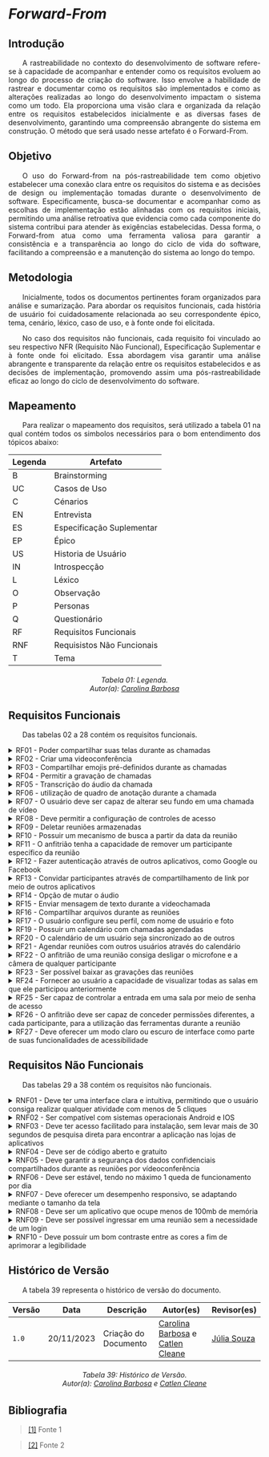 # ***Forward-From***

## **Introdução**
<p align="justify">
&emsp;&emsp;A rastreabilidade no contexto do desenvolvimento de software refere-se à capacidade de acompanhar e entender como os requisitos evoluem ao longo do processo de criação do software. Isso envolve a habilidade de rastrear e documentar como os requisitos são implementados e como as alterações realizadas ao longo do desenvolvimento impactam o sistema como um todo. Ela proporciona uma visão clara e organizada da relação entre os requisitos estabelecidos inicialmente e as diversas fases de desenvolvimento, garantindo uma compreensão abrangente do sistema em construção. O método que será usado nesse artefato é o Forward-From.
</p>

## **Objetivo**
<p align="justify">
&emsp;&emsp;O uso do Forward-from na pós-rastreabilidade tem como objetivo estabelecer uma conexão clara entre os requisitos do sistema e as decisões de design ou implementação tomadas durante o desenvolvimento de software. Especificamente, busca-se documentar e acompanhar como as escolhas de implementação estão alinhadas com os requisitos iniciais, permitindo uma análise retroativa que evidencia como cada componente do sistema contribui para atender às exigências estabelecidas. Dessa forma, o Forward-from atua como uma ferramenta valiosa para garantir a consistência e a transparência ao longo do ciclo de vida do software, facilitando a compreensão e a manutenção do sistema ao longo do tempo.
</p>

## **Metodologia**
<p align="justify">
&emsp;&emsp;Inicialmente, todos os documentos pertinentes foram organizados para análise e sumarização. Para abordar os requisitos funcionais, cada história de usuário foi cuidadosamente relacionada ao seu correspondente épico, tema, cenário, léxico, caso de uso, e à fonte onde foi elicitada. 
</p>

<p align="justify">
&emsp;&emsp;No caso dos requisitos não funcionais, cada requisito foi vinculado ao seu respectivo NFR (Requisito Não Funcional), Especificação Suplementar e à fonte onde foi elicitado. Essa abordagem visa garantir uma análise abrangente e transparente da relação entre os requisitos estabelecidos e as decisões de implementação, promovendo assim uma pós-rastreabilidade eficaz ao longo do ciclo de desenvolvimento do software.
</p>

## **Mapeamento**
<p align="justify">
&emsp;&emsp;Para realizar o mapeamento dos requisitos, será utilizado a tabela 01 na qual contém todos os simbolos necessários para o bom entendimento dos tópicos abaixo:
</p>

<center>

| Legenda | Artefato                   |
|---------|----------------------------|
| B       | Brainstorming              |
| UC      | Casos de Uso               |
| C       | Cénarios                   |
| EN      | Entrevista                 |
| ES      | Especificação Suplementar  |
| EP      | Épico                      |
| US      | Historia de Usuário        |
| IN       | Introspecção               |
| L       | Léxico                     |
| O       | Observação                 |
| P       | Personas                   |
| Q       | Questionário               |
| RF      | Requisitos Funcionais      |
| RNF     | Requisistos Não Funcionais |
| T       | Tema                       |

</center>

<p align="justify">
<h6 align = "center"> Tabela 01: Legenda.
<br> Autor(a): <a href="https://github.com/CarolinaBarb">Carolina Barbosa</a></h6>
</p>

## **Requisitos Funcionais**
<p align="justify">
&emsp;&emsp;Das tabelas 02 a 28 contém os requisitos funcionais.
</p>


<details>
   <summary>RF01 - Poder compartilhar suas telas durante as chamadas</summary>
<table>
    <thead>
      <tr>
        <th>Tópico</th>
        <th>Referência</th>
      </tr>
    </thead>
    <tbody>
      <tr>
        <td>Épico</td>
        <td><a href="https://requisitos-de-software.github.io/2023.2-Jitsi/Modelagem/Agil/backlog/">E02</a></td>
      </tr>
      <tr>
        <td>História de usuário</td>
        <td><a href="https://requisitos-de-software.github.io/2023.2-Jitsi/Modelagem/Agil/historias/">US02</a>
        </td>
      </tr>
      <tr>
        <td>Tema</td>
        <td>Funcionalidades de Comunicação e Colaboração</td>
      </tr>
      <tr>
        <td>Elicitação</td>
        <td><a
            href="https://requisitos-de-software.github.io/2023.2-Jitsi/Elicitacao/tecnicas/introspec%C3%A7%C3%A3o/#requisitos-elicitados/">IN02</a>/<a
            href="https://requisitos-de-software.github.io/2023.2-Jitsi/Elicitacao/tecnicas/brainstorming/">B02</a>/<a
            href="https://requisitos-de-software.github.io/2023.2-Jitsi/Elicitacao/tecnicas/entrevista/">EN01</a>/<a
            href="https://requisitos-de-software.github.io/2023.2-Jitsi/Elicitacao/tecnicas/observacao/">OB07</a></td>
      </tr>
      <tr>
        <td>Léxico</td>
        <td><a href="https://requisitos-de-software.github.io/2023.2-Jitsi/Modelagem/lexico/">L05</a></td>
      </tr>
      <tr>
        <td>Caso de Uso</td>
        <td><a href="https://requisitos-de-software.github.io/2023.2-Jitsi/Modelagem/casosDeUso/">UC01</a></td>
      </tr>
      <tr>
        <td>Cenário</td>
        <td><a href="https://requisitos-de-software.github.io/2023.2-Jitsi/Modelagem/cenarios/">C02</a></td>
      </tr>
    </tbody>
  </table>
  <p>Tabela 02: RF01, Autor(a): <a href="https://github.com/CarolinaBarb">Carolina Barbosa</a> e <a href="https://github.com/catlenc">Catlen Cleane</a></h6>
</center>
</p>

</details>

<details>
   <summary>RF02 - Criar uma videoconferência</summary>
<table>
    <thead>
      <tr>
        <th>Tópico</th>
        <th>Referência</th>
      </tr>
    </thead>
    <tbody>
      <tr>
        <td>Épico</td>
        <td><a href="https://requisitos-de-software.github.io/2023.2-Jitsi/Modelagem/Agil/backlog/">E1</a></td>
      </tr>
      <tr>
        <td>História de usuário</td>
        <td><a href="https://requisitos-de-software.github.io/2023.2-Jitsi/Modelagem/Agil/historias/">US08</a>
        </td>
      </tr>
      <tr>
        <td>Tema</td>
        <td>Funcionalidades de Comunicação e Colaboração</td>
      </tr>
      <tr>
        <td>Elicitação</td>
        <td><a
            href="https://requisitos-de-software.github.io/2023.2-Jitsi/Elicitacao/tecnicas/entrevista/">EN02</a></td>
      </tr>
      <tr>
        <td>Léxico</td>
        <td><a href="https://requisitos-de-software.github.io/2023.2-Jitsi/Modelagem/lexico/">L02</a></td>
      </tr>
      <tr>
        <td>Caso de Uso</td>
        <td><a href="https://requisitos-de-software.github.io/2023.2-Jitsi/Modelagem/casosDeUso/">UC01</a></td>
      </tr>
      <tr>
        <td>Cenário</td>
        <td><a href="https://requisitos-de-software.github.io/2023.2-Jitsi/Modelagem/cenarios/">C08</a></td>
      </tr>
    </tbody>
  </table>
<p>Tabela 03: RF02, Autor(a): <a href="https://github.com/CarolinaBarb">Carolina Barbosa</a> e <a href="https://github.com/catlenc">Catlen Cleane</a></h6>
</center>
</p>

</details>

<details>
   <summary>RF03 - Compartilhar emojis pré-definidos durante as chamadas</summary>
<table>
    <thead>
      <tr>
        <th>Tópico</th>
        <th>Referência</th>
      </tr>
    </thead>
    <tbody>
      <tr>
        <td>Épico</td>
        <td><a href="https://requisitos-de-software.github.io/2023.2-Jitsi/Modelagem/Agil/backlog/">E2</a></td>
      </tr>
      <tr>
        <td>História de usuário</td>
        <td><a href="https://requisitos-de-software.github.io/2023.2-Jitsi/Modelagem/Agil/historias/">US11</a>
        </td>
      </tr>
      <tr>
        <td>Tema</td>
        <td>Funcionalidades de Comunicação e Colaboração</td>
      </tr>
      <tr>
        <td>Elicitação</td>
        <td><a
            href="https://requisitos-de-software.github.io/2023.2-Jitsi/Elicitacao/tecnicas/entrevista/">EN03</a>/<a
            href="https://requisitos-de-software.github.io/2023.2-Jitsi/Elicitacao/tecnicas/observacao/">OB09</a></td>
      </tr>
      <tr>
        <td>Léxico</td>
        <td><a href="https://requisitos-de-software.github.io/2023.2-Jitsi/Modelagem/lexico/">L10</a></td>
      </tr>
      <tr>
        <td>Caso de Uso</td>
        <td><a href="https://requisitos-de-software.github.io/2023.2-Jitsi/Modelagem/casosDeUso/">UC03</a></td>
      </tr>
      <tr>
        <td>Cenário</td>
        <td><a href="https://requisitos-de-software.github.io/2023.2-Jitsi/Modelagem/cenarios/">C06</a></td>
      </tr>
    </tbody>
  </table>
<p>Tabela 04: RF03, Autor(a): <a href="https://github.com/CarolinaBarb">Carolina Barbosa</a> e <a href="https://github.com/catlenc">Catlen Cleane</a></h6>
</center>
</p>

</details>

<details>
   <summary>RF04 - Permitir a gravação de chamadas</summary>
<table>
    <thead>
      <tr>
        <th>Tópico</th>
        <th>Referência</th>
      </tr>
    </thead>
    <tbody>
      <tr>
        <td>Épico</td>
        <td><a href="https://requisitos-de-software.github.io/2023.2-Jitsi/Modelagem/Agil/backlog/">E1</a></td>
      </tr>
      <tr>
        <td>História de usuário</td>
        <td><a href="https://requisitos-de-software.github.io/2023.2-Jitsi/Modelagem/Agil/historias/">US01</a>
        </td>
      </tr>
      <tr>
        <td>Tema</td>
        <td> Funcionalidades de Comunicação e Colaboração</td>
      </tr>
      <tr>
        <td>Elicitação</td>
        <td><a
            href="https://requisitos-de-software.github.io/2023.2-Jitsi/Elicitacao/tecnicas/introspec%C3%A7%C3%A3o/#requisitos-elicitados/">IN03</a>/<a
            href="https://requisitos-de-software.github.io/2023.2-Jitsi/Elicitacao/tecnicas/brainstorming/">B03</a>/<a
            href="https://requisitos-de-software.github.io/2023.2-Jitsi/Elicitacao/tecnicas/entrevista/">EN04</a>/<a
            href="https://requisitos-de-software.github.io/2023.2-Jitsi/Elicitacao/tecnicas/observacao/">OB05</a></td>
      </tr>
      <tr>
        <td>Léxico</td>
        <td><a href="https://requisitos-de-software.github.io/2023.2-Jitsi/Modelagem/lexico/">L04</a></td>
      </tr>
      <tr>
        <td>Caso de Uso</td>
        <td><a href="https://requisitos-de-software.github.io/2023.2-Jitsi/Modelagem/casosDeUso/">UC02</a></td>
      </tr>
      <tr>
        <td>Cenário</td>
        <td><a href="https://requisitos-de-software.github.io/2023.2-Jitsi/Modelagem/cenarios/">C01</a></td>
      </tr>
    </tbody>
  </table>
</details>

<details>
   <summary>RF05 - Transcrição do áudio da chamada</summary>
<table>
    <thead>
      <tr>
        <th>Tópico</th>
        <th>Referência</th>
      </tr>
    </thead>
    <tbody>
      <tr>
        <td>Épico</td>
        <td><a href="https://requisitos-de-software.github.io/2023.2-Jitsi/Modelagem/Agil/backlog/">E1</a></td>
      </tr>
      <tr>
        <td>História de usuário</td>
        <td><a href="https://requisitos-de-software.github.io/2023.2-Jitsi/Modelagem/Agil/historias/">US01</a>
        </td>
      </tr>
      <tr>
        <td>Tema</td>
        <td>Notas</td>
      </tr>
      <tr>
        <td>Elicitação</td>
        <td><a
            href="https://requisitos-de-software.github.io/2023.2-Jitsi/Elicitacao/tecnicas/brainstorming/">B05</a>/<a
            href="https://requisitos-de-software.github.io/2023.2-Jitsi/Elicitacao/tecnicas/entrevista/">EN05</a></td>
      </tr>
      <tr>
        <td>Léxico</td>
        <td><a href="https://requisitos-de-software.github.io/2023.2-Jitsi/Modelagem/lexico/">L06</a></td>
      </tr>
      <tr>
        <td>Caso de Uso</td>
        <td><a href="https://requisitos-de-software.github.io/2023.2-Jitsi/Modelagem/casosDeUso/">UC01</a></td>
      </tr>
      <tr>
        <td>Cenário</td>
        <td><a href="https://requisitos-de-software.github.io/2023.2-Jitsi/Modelagem/cenarios/">C01</a></td>
      </tr>
    </tbody>
  </table>
</details>

<details>
   <summary>RF06 -  utilização de quadro de anotação durante a chamada</summary>
<table>
    <thead>
      <tr>
        <th>Tópico</th>
        <th>Referência</th>
      </tr>
    </thead>
    <tbody>
      <tr>
        <td>Épico</td>
        <td><a href="https://requisitos-de-software.github.io/2023.2-Jitsi/Modelagem/Agil/backlog/">E1</a></td>
      </tr>
      <tr>
        <td>História de usuário</td>
        <td><a href="https://requisitos-de-software.github.io/2023.2-Jitsi/Modelagem/Agil/historias/">US01</a>
        </td>
      </tr>
      <tr>
        <td>Tema</td>
        <td>Notas</td>
      </tr>
      <tr>
        <td>Elicitação</td>
        <td><a
            href="https://requisitos-de-software.github.io/2023.2-Jitsi/Elicitacao/tecnicas/introspec%C3%A7%C3%A3o/#requisitos-elicitados/">IN04</a>/<a
            href="https://requisitos-de-software.github.io/2023.2-Jitsi/Elicitacao/tecnicas/brainstorming/">B01</a>/<a
            href="https://requisitos-de-software.github.io/2023.2-Jitsi/Elicitacao/tecnicas/entrevista/">EN06</a></td>
      </tr>
      <tr>
        <td>Léxico</td>
        <td><a href="https://requisitos-de-software.github.io/2023.2-Jitsi/Modelagem/lexico/">L06</a></td>
      </tr>
      <tr>
        <td>Caso de Uso</td>
        <td><a href="https://requisitos-de-software.github.io/2023.2-Jitsi/Modelagem/casosDeUso/">UC01</a></td>
      </tr>
      <tr>
        <td>Cenário</td>
        <td><a href="https://requisitos-de-software.github.io/2023.2-Jitsi/Modelagem/cenarios/">C01</a></td>
      </tr>
    </tbody>
  </table>
</details>

<details>
   <summary>RF07 - O usuário deve ser capaz de alterar seu fundo em uma chamada de vídeo</summary>
<table>
    <thead>
      <tr>
        <th>Tópico</th>
        <th>Referência</th>
      </tr>
    </thead>
    <tbody>
      <tr>
        <td>Épico</td>
        <td><a href="https://requisitos-de-software.github.io/2023.2-Jitsi/Modelagem/Agil/backlog/">E3</a></td>
      </tr>
      <tr>
        <td>História de usuário</td>
        <td><a href="https://requisitos-de-software.github.io/2023.2-Jitsi/Modelagem/Agil/historias/">US14</a>
        </td>
      </tr>
      <tr>
        <td>Tema</td>
        <td>Personalização e configuração</td>
      </tr>
      <tr>
        <td>Elicitação</td>
        <td><a
            href="https://requisitos-de-software.github.io/2023.2-Jitsi/Elicitacao/tecnicas/brainstorming/">B04</a>/<a
            href="https://requisitos-de-software.github.io/2023.2-Jitsi/Elicitacao/tecnicas/entrevista/">EN07</a></td>
      </tr>
      <tr>
        <td>Léxico</td>
        <td><a href="https://requisitos-de-software.github.io/2023.2-Jitsi/Modelagem/lexico/">-</a></td>
      </tr>
      <tr>
        <td>Caso de Uso</td>
        <td><a href="https://requisitos-de-software.github.io/2023.2-Jitsi/Modelagem/casosDeUso/">-</a></td>
      </tr>
      <tr>
        <td>Cenário</td>
        <td><a href="https://requisitos-de-software.github.io/2023.2-Jitsi/Modelagem/cenarios/">-</a></td>
      </tr>
    </tbody>
  </table>
<p>Tabela 08: RF07, Autor(a): <a href="https://github.com/CarolinaBarb">Carolina Barbosa</a> e <a href="https://github.com/catlenc">Catlen Cleane</a></h6>
</center>
</p>
</details>

<details>
   <summary>RF08 - Deve permitir a configuração de controles de acesso </summary>
<table>
    <thead>
      <tr>
        <th>Tópico</th>
        <th>Referência</th>
      </tr>
    </thead>
    <tbody>
      <tr>
        <td>Épico</td>
        <td><a href="https://requisitos-de-software.github.io/2023.2-Jitsi/Modelagem/Agil/backlog/">E5</a></td>
      </tr>
      <tr>
        <td>História de usuário</td>
        <td><a href="https://requisitos-de-software.github.io/2023.2-Jitsi/Modelagem/Agil/historias/">US15</a>
        </td>
      </tr>
      <tr>
        <td>Tema</td>
        <td>Personalização e Configuração</td>
      </tr>
      <tr>
        <td>Elicitação</td>
        <td><a
            href="https://requisitos-de-software.github.io/2023.2-Jitsi/Elicitacao/tecnicas/introspec%C3%A7%C3%A3o/#requisitos-elicitados/">IN01</a></td>
      </tr>
      <tr>
        <td>Léxico</td>
        <td><a href="https://requisitos-de-software.github.io/2023.2-Jitsi/Modelagem/lexico/">-</a></td>
      </tr>
      <tr>
        <td>Caso de Uso</td>
        <td><a href="https://requisitos-de-software.github.io/2023.2-Jitsi/Modelagem/casosDeUso/">-</a></td>
      </tr>
      <tr>
        <td>Cenário</td>
        <td><a href="https://requisitos-de-software.github.io/2023.2-Jitsi/Modelagem/cenarios/">-</a></td>
      </tr>
    </tbody>
  </table>
<p>Tabela 09: RF08, Autor(a): <a href="https://github.com/CarolinaBarb">Carolina Barbosa</a> e <a href="https://github.com/catlenc">Catlen Cleane</a></h6>
</center>
</p>
</details>

<details>
   <summary>RF09 - Deletar reuniões armazenadas</summary>
<table>
    <thead>
      <tr>
        <th>Tópico</th>
        <th>Referência</th>
      </tr>
    </thead>
    <tbody>
      <tr>
        <td>Épico</td>
        <td><a href="https://requisitos-de-software.github.io/2023.2-Jitsi/Modelagem/Agil/backlog/">E6</a></td>
      </tr>
      <tr>
        <td>História de usuário</td>
        <td><a href="https://requisitos-de-software.github.io/2023.2-Jitsi/Modelagem/Agil/historias/">US16</a>
        </td>
      </tr>
      <tr>
        <td>Tema</td>
        <td>Personalização e Configuração</td>
      </tr>
      <tr>
        <td>Elicitação</td>
        <td><a
            href="https://requisitos-de-software.github.io/2023.2-Jitsi/Elicitacao/tecnicas/introspec%C3%A7%C3%A3o/#requisitos-elicitados/">IN08</a></td>
      </tr>
      <tr>
        <td>Léxico</td>
        <td><a href="https://requisitos-de-software.github.io/2023.2-Jitsi/Modelagem/lexico/">-</a></td>
      </tr>
      <tr>
        <td>Caso de Uso</td>
        <td><a href="https://requisitos-de-software.github.io/2023.2-Jitsi/Modelagem/casosDeUso/">-</a></td>
      </tr>
      <tr>
        <td>Cenário</td>
        <td><a href="https://requisitos-de-software.github.io/2023.2-Jitsi/Modelagem/cenarios/">-</a></td>
      </tr>
    </tbody>
  </table>
<p>Tabela 10: RF09, Autor(a): <a href="https://github.com/CarolinaBarb">Carolina Barbosa</a> e <a href="https://github.com/catlenc">Catlen Cleane</a></h6>
</center>
</p>
</details>

<details>
   <summary>RF10 - Possuir um mecanismo de busca a partir da data da reunião</summary>
<table>
    <thead>
      <tr>
        <th>Tópico</th>
        <th>Referência</th>
      </tr>
    </thead>
    <tbody>
      <tr>
        <td>Épico</td>
        <td><a href="https://requisitos-de-software.github.io/2023.2-Jitsi/Modelagem/Agil/backlog/">E6</a></td>
      </tr>
      <tr>
        <td>História de usuário</td>
        <td><a href="https://requisitos-de-software.github.io/2023.2-Jitsi/Modelagem/Agil/historias/">US17</a>
        </td>
      </tr>
      <tr>
        <td>Tema</td>
        <td>Personalização e Configuração</td>
      </tr>
      <tr>
        <td>Elicitação</td>
        <td><a
            href="https://requisitos-de-software.github.io/2023.2-Jitsi/Elicitacao/tecnicas/introspec%C3%A7%C3%A3o/#requisitos-elicitados/">IN09</a>/<a
            href="https://requisitos-de-software.github.io/2023.2-Jitsi/Elicitacao/tecnicas/brainstorming/">B09</a></td>
      </tr>
      <tr>
        <td>Léxico</td>
        <td><a href="https://requisitos-de-software.github.io/2023.2-Jitsi/Modelagem/lexico/">-</a></td>
      </tr>
      <tr>
        <td>Caso de Uso</td>
        <td><a href="https://requisitos-de-software.github.io/2023.2-Jitsi/Modelagem/casosDeUso/">-</a></td>
      </tr>
      <tr>
        <td>Cenário</td>
        <td><a href="https://requisitos-de-software.github.io/2023.2-Jitsi/Modelagem/cenarios/">-</a></td>
      </tr>
    </tbody>
  </table>
<p>Tabela 11: RF10, Autor(a): <a href="https://github.com/CarolinaBarb">Carolina Barbosa</a> e <a href="https://github.com/catlenc">Catlen Cleane</a></h6>
</center>
</p>
</details>

<details>
   <summary>RF11 - O anfitrião tenha a capacidade de remover um participante específico da reunião</summary>
<table>
    <thead>
      <tr>
        <th>Tópico</th>
        <th>Referência</th>
      </tr>
    </thead>
    <tbody>
      <tr>
        <td>Épico</td>
        <td><a href="https://requisitos-de-software.github.io/2023.2-Jitsi/Modelagem/Agil/backlog/">E1</a></td>
      </tr>
      <tr>
        <td>História de usuário</td>
        <td><a href="https://requisitos-de-software.github.io/2023.2-Jitsi/Modelagem/Agil/historias/">US03</a>
        </td>
      </tr>
      <tr>
        <td>Tema</td>
        <td>Funcionalidades de Comunicação e Colaboração</td>
      </tr>
      <tr>
        <td>Elicitação</td>
        <td><a
            href="https://requisitos-de-software.github.io/2023.2-Jitsi/Elicitacao/tecnicas/introspec%C3%A7%C3%A3o/#requisitos-elicitados">INT10</a>/<a
            href="https://requisitos-de-software.github.io/2023.2-Jitsi/Elicitacao/tecnicas/brainstorming/#requisitos-elicitados">BR07</a></td>
      </tr>
      <tr>
        <td>Léxico</td>
        <td><a href="https://requisitos-de-software.github.io/2023.2-Jitsi/Modelagem/lexico/">-</a></td>
      </tr>
      <tr>
        <td>Caso de Uso</td>
        <td><a href="https://requisitos-de-software.github.io/2023.2-Jitsi/Modelagem/casosDeUso/">-</a></td>
      </tr>
      <tr>
        <td>Cenário</td>
        <td><a href="https://requisitos-de-software.github.io/2023.2-Jitsi/Modelagem/cenarios/">C03</a></td>
      </tr>
    </tbody>
  </table>
<p>Tabela 12: RF11, Autor(a): <a href="https://github.com/CarolinaBarb">Carolina Barbosa</a> e <a href="https://github.com/catlenc">Catlen Cleane</a></h6>
</center>
</p>
</details>

<details>
   <summary>RF12 - Fazer autenticação através de outros aplicativos, como Google ou Facebook</summary>
<table>
    <thead>
      <tr>
        <th>Tópico</th>
        <th>Referência</th>
      </tr>
    </thead>
    <tbody>
      <tr>
        <td>Épico</td>
        <td><a href="https://requisitos-de-software.github.io/2023.2-Jitsi/Modelagem/Agil/backlog/">E4</a></td>
      </tr>
      <tr>
        <td>História de usuário</td>
        <td><a href="https://requisitos-de-software.github.io/2023.2-Jitsi/Modelagem/Agil/historias/">US18</a>
        </td>
      </tr>
      <tr>
        <td>Tema</td>
        <td>Personalização e Configuração</td>
      </tr>
      <tr>
        <td>Elicitação</td>
        <td><a
            href="https://requisitos-de-software.github.io/2023.2-Jitsi/Elicitacao/tecnicas/observacao/#requisitos-elicitados">OB01</a></td>
      </tr>
      <tr>
        <td>Léxico</td>
        <td><a href="https://requisitos-de-software.github.io/2023.2-Jitsi/Modelagem/lexico/">-</a></td>
      </tr>
      <tr>
        <td>Caso de Uso</td>
        <td><a href="https://requisitos-de-software.github.io/2023.2-Jitsi/Modelagem/casosDeUso/">-</a></td>
      </tr>
      <tr>
        <td>Cenário</td>
        <td><a href="https://requisitos-de-software.github.io/2023.2-Jitsi/Modelagem/cenarios/">-</a></td>
      </tr>
    </tbody>
  </table>
<p>Tabela 13: RF12, Autor(a): <a href="https://github.com/CarolinaBarb">Carolina Barbosa</a> e <a href="https://github.com/catlenc">Catlen Cleane</a></h6>
</center>
</p>
</details>

<details>
   <summary>RF13 - Convidar participantes através de compartilhamento de link por meio de outros aplicativos</summary>
<table>
    <thead>
      <tr>
        <th>Tópico</th>
        <th>Referência</th>
      </tr>
    </thead>
    <tbody>
      <tr>
        <td>Épico</td>
        <td><a href="https://requisitos-de-software.github.io/2023.2-Jitsi/Modelagem/Agil/backlog/">E5</a></td>
      </tr>
      <tr>
        <td>História de usuário</td>
        <td><a href="https://requisitos-de-software.github.io/2023.2-Jitsi/Modelagem/Agil/historias/">US19</a>
        </td>
      </tr>
      <tr>
        <td>Tema</td>
        <td>Personalização e Configuração</td>
      </tr>
      <tr>
        <td>Elicitação</td>
        <td><a
            href="https://requisitos-de-software.github.io/2023.2-Jitsi/Elicitacao/tecnicas/observacao/">OB02</a></td>
      </tr>
      <tr>
        <td>Léxico</td>
        <td><a href="https://requisitos-de-software.github.io/2023.2-Jitsi/Modelagem/lexico/">-</a></td>
      </tr>
      <tr>
        <td>Caso de Uso</td>
        <td><a href="https://requisitos-de-software.github.io/2023.2-Jitsi/Modelagem/casosDeUso/">-</a></td>
      </tr>
      <tr>
        <td>Cenário</td>
        <td><a href="https://requisitos-de-software.github.io/2023.2-Jitsi/Modelagem/cenarios/">-</a></td>
      </tr>
    </tbody>
  </table>
<p>Tabela 14: RF13, Autor(a): <a href="https://github.com/CarolinaBarb">Carolina Barbosa</a> e <a href="https://github.com/catlenc">Catlen Cleane</a></h6>
</center>
</p>
</details>

<details>
   <summary>RF14 - Opção de mutar o áudio</summary>
<table>
    <thead>
      <tr>
        <th>Tópico</th>
        <th>Referência</th>
      </tr>
    </thead>
    <tbody>
      <tr>
        <td>Épico</td>
        <td><a href="https://requisitos-de-software.github.io/2023.2-Jitsi/Modelagem/Agil/backlog/">E1</a></td>
      </tr>
      <tr>
        <td>História de usuário</td>
        <td><a href="https://requisitos-de-software.github.io/2023.2-Jitsi/Modelagem/Agil/historias/">US09</a>
        </td>
      </tr>
      <tr>
        <td>Tema</td>
        <td>Funcionalidades de Comunicação e Colaboração</td>
      </tr>
      <tr>
        <td>Elicitação</td>
        <td><a
            href="https://requisitos-de-software.github.io/2023.2-Jitsi/Elicitacao/tecnicas/observacao/">OB04</a></td>
      </tr>
      <tr>
        <td>Léxico</td>
        <td><a href="https://requisitos-de-software.github.io/2023.2-Jitsi/Modelagem/lexico/">-</a></td>
      </tr>
      <tr>
        <td>Caso de Uso</td>
        <td><a href="https://requisitos-de-software.github.io/2023.2-Jitsi/Modelagem/casosDeUso/">-</a></td>
      </tr>
      <tr>
        <td>Cenário</td>
        <td><a href="https://requisitos-de-software.github.io/2023.2-Jitsi/Modelagem/cenarios/">C09</a></td>
      </tr>
    </tbody>
  </table>
<p>Tabela 15: RF14, Autor(a): <a href="https://github.com/CarolinaBarb">Carolina Barbosa</a> e <a href="https://github.com/catlenc">Catlen Cleane</a></h6>
</center>
</p>
</details>

<details>
   <summary>RF15 - Enviar mensagem de texto durante a videochamada</summary>
<table>
    <thead>
      <tr>
        <th>Tópico</th>
        <th>Referência</th>
      </tr>
    </thead>
    <tbody>
      <tr>
        <td>Épico</td>
        <td><a href="https://requisitos-de-software.github.io/2023.2-Jitsi/Modelagem/Agil/backlog/">E2</a></td>
      </tr>
      <tr>
        <td>História de usuário</td>
        <td><a href="https://requisitos-de-software.github.io/2023.2-Jitsi/Modelagem/Agil/historias/">US13</a>
        </td>
      </tr>
      <tr>
        <td>Tema</td>
        <td>Funcionalidades de Comunicação e COlaboração</td>
      </tr>
      <tr>
        <td>Elicitação</td>
        <td><a
            href="https://requisitos-de-software.github.io/2023.2-Jitsi/Elicitacao/tecnicas/observacao/">OB06</a></td>
      </tr>
      <tr>
        <td>Léxico</td>
        <td><a href="https://requisitos-de-software.github.io/2023.2-Jitsi/Modelagem/lexico/">-</a></td>
      </tr>
      <tr>
        <td>Caso de Uso</td>
        <td><a href="https://requisitos-de-software.github.io/2023.2-Jitsi/Modelagem/casosDeUso/">-</a></td>
      </tr>
      <tr>
        <td>Cenário</td>
        <td><a href="https://requisitos-de-software.github.io/2023.2-Jitsi/Modelagem/cenarios/">-</a></td>
      </tr>
    </tbody>
  </table>
<p>Tabela 14: RF15, Autor(a): <a href="https://github.com/CarolinaBarb">Carolina Barbosa</a> e <a href="https://github.com/catlenc">Catlen Cleane</a></h6>
</center>
</p>
</details>

<details>
   <summary>RF16 - Compartilhar arquivos durante as reuniões</summary>
<table>
    <thead>
      <tr>
        <th>Tópico</th>
        <th>Referência</th>
      </tr>
    </thead>
    <tbody>
      <tr>
        <td>Épico</td>
        <td><a href="https://requisitos-de-software.github.io/2023.2-Jitsi/Modelagem/Agil/backlog/">E2</a></td>
      </tr>
      <tr>
        <td>História de usuário</td>
        <td><a href="https://requisitos-de-software.github.io/2023.2-Jitsi/Modelagem/Agil/historias/">US06</a>
        </td>
      </tr>
      <tr>
        <td>Tema</td>
        <td>NFuncionalidades de Comunicação e Colaboração</td>
      </tr>
      <tr>
        <td>Elicitação</td>
        <td><a
            href="https://requisitos-de-software.github.io/2023.2-Jitsi/Elicitacao/tecnicas/brainstorming/">BR15</a>/<a
            href="https://requisitos-de-software.github.io/2023.2-Jitsi/Elicitacao/tecnicas/observacao/">OB08</a></td>
      </tr>
      <tr>
        <td>Léxico</td>
        <td><a href="https://requisitos-de-software.github.io/2023.2-Jitsi/Modelagem/lexico/">-</a></td>
      </tr>
      <tr>
        <td>Caso de Uso</td>
        <td><a href="https://requisitos-de-software.github.io/2023.2-Jitsi/Modelagem/casosDeUso/">-</a></td>
      </tr>
      <tr>
        <td>Cenário</td>
        <td><a href="https://requisitos-de-software.github.io/2023.2-Jitsi/Modelagem/cenarios/">-</a></td>
      </tr>
    </tbody>
  </table>
<p>Tabela 17: RF16, Autor(a): <a href="https://github.com/CarolinaBarb">Carolina Barbosa</a> e <a href="https://github.com/catlenc">Catlen Cleane</a></h6>
</center>
</p>
</details>

<details>
   <summary>RF17 - O usuário configure seu perfil, com nome de usuário e foto</summary>
<table>
    <thead>
      <tr>
        <th>Tópico</th>
        <th>Referência</th>
      </tr>
    </thead>
    <tbody>
      <tr>
        <td>Épico</td>
        <td><a href="https://requisitos-de-software.github.io/2023.2-Jitsi/Modelagem/Agil/backlog/">E4</a></td>
      </tr>
      <tr>
        <td>História de usuário</td>
        <td><a href="https://requisitos-de-software.github.io/2023.2-Jitsi/Modelagem/Agil/historias/">US10</a>
        </td>
      </tr>
      <tr>
        <td>Tema</td>
        <td>Personalização e Configuração</td>
      </tr>
      <tr>
        <td>Elicitação</td>
        <td><a
            href="https://requisitos-de-software.github.io/2023.2-Jitsi/Elicitacao/tecnicas/observacao/">OB11</a></td>
      </tr>
      <tr>
        <td>Léxico</td>
        <td><a href="https://requisitos-de-software.github.io/2023.2-Jitsi/Modelagem/lexico/">-</a></td>
      </tr>
      <tr>
        <td>Caso de Uso</td>
        <td><a href="https://requisitos-de-software.github.io/2023.2-Jitsi/Modelagem/casosDeUso/">-</a></td>
      </tr>
      <tr>
        <td>Cenário</td>
        <td><a href="https://requisitos-de-software.github.io/2023.2-Jitsi/Modelagem/cenarios/">C10</a></td>
      </tr>
    </tbody>
  </table>
<p>Tabela 18: RF17, Autor(a): <a href="https://github.com/CarolinaBarb">Carolina Barbosa</a> e <a href="https://github.com/catlenc">Catlen Cleane</a></h6>
</center>
</p>
</details>

<details>
   <summary>RF19 - Possuir um calendário com chamadas agendadas</summary>
<table>
    <thead>
      <tr>
        <th>Tópico</th>
        <th>Referência</th>
      </tr>
    </thead>
    <tbody>
      <tr>
        <td>Épico</td>
        <td><a href="https://requisitos-de-software.github.io/2023.2-Jitsi/Modelagem/Agil/backlog/">E4</a></td>
      </tr>
      <tr>
        <td>História de usuário</td>
        <td><a href="https://requisitos-de-software.github.io/2023.2-Jitsi/Modelagem/Agil/historias/">US21</a>
        </td>
      </tr>
      <tr>
        <td>Tema</td>
        <td>Personalização e Configuração</td>
      </tr>
      <tr>
        <td>Elicitação</td>
        <td><a
            href="https://requisitos-de-software.github.io/2023.2-Jitsi/Elicitacao/tecnicas/observacao/">OB13</a></td>
      </tr>
      <tr>
        <td>Léxico</td>
        <td><a href="https://requisitos-de-software.github.io/2023.2-Jitsi/Modelagem/lexico/">L06</a></td>
      </tr>
      <tr>
        <td>Caso de Uso</td>
        <td><a href="https://requisitos-de-software.github.io/2023.2-Jitsi/Modelagem/casosDeUso/">-</a></td>
      </tr>
      <tr>
        <td>Cenário</td>
        <td><a href="https://requisitos-de-software.github.io/2023.2-Jitsi/Modelagem/cenarios/">-</a></td>
      </tr>
    </tbody>
  </table>
<p>Tabela 20: RF19, Autor(a): <a href="https://github.com/CarolinaBarb">Carolina Barbosa</a> e <a href="https://github.com/catlenc">Catlen Cleane</a></h6>
</center>
</p>
</details>

<details>
   <summary>RF20 - O calendário de um usuário seja sincronizado ao de outros</summary>
<table>
    <thead>
      <tr>
        <th>Tópico</th>
        <th>Referência</th>
      </tr>
    </thead>
    <tbody>
      <tr>
        <td>Épico</td>
        <td><a href="https://requisitos-de-software.github.io/2023.2-Jitsi/Modelagem/Agil/backlog/">E4</a></td>
      </tr>
      <tr>
        <td>História de usuário</td>
        <td><a href="https://requisitos-de-software.github.io/2023.2-Jitsi/Modelagem/Agil/historias/">US22</a>
        </td>
      </tr>
      <tr>
        <td>Tema</td>
        <td>Personalização e Configuração</td>
      </tr>
      <tr>
        <td>Elicitação</td>
        <td><a
            href="https://requisitos-de-software.github.io/2023.2-Jitsi/Elicitacao/tecnicas/observacao/">OB14</a></td>
      </tr>
      <tr>
        <td>Léxico</td>
        <td><a href="https://requisitos-de-software.github.io/2023.2-Jitsi/Modelagem/lexico/">L06</a></td>
      </tr>
      <tr>
        <td>Caso de Uso</td>
        <td><a href="https://requisitos-de-software.github.io/2023.2-Jitsi/Modelagem/casosDeUso/">-</a></td>
      </tr>
      <tr>
        <td>Cenário</td>
        <td><a href="https://requisitos-de-software.github.io/2023.2-Jitsi/Modelagem/cenarios/">-</a></td>
      </tr>
    </tbody>
  </table>
<p>Tabela 21: RF20, Autor(a): <a href="https://github.com/CarolinaBarb">Carolina Barbosa</a> e <a href="https://github.com/catlenc">Catlen Cleane</a></h6>
</center>
</p>
</details>

<details>
   <summary>RF21 - Agendar reuniões com outros usuários através do calendário</summary>
<table>
    <thead>
      <tr>
        <th>Tópico</th>
        <th>Referência</th>
      </tr>
    </thead>
    <tbody>
      <tr>
        <td>Épico</td>
        <td><a href="https://requisitos-de-software.github.io/2023.2-Jitsi/Modelagem/Agil/backlog/">E4</a></td>
      </tr>
      <tr>
        <td>História de usuário</td>
        <td><a href="https://requisitos-de-software.github.io/2023.2-Jitsi/Modelagem/Agil/historias/">US23</a>
        </td>
      </tr>
      <tr>
        <td>Tema</td>
        <td>Pwersonalização e Configuração</td>
      </tr>
      <tr>
        <td>Elicitação</td>
        <td><a
            href="https://requisitos-de-software.github.io/2023.2-Jitsi/Elicitacao/tecnicas/observacao/">OB15</a></td>
      </tr>
      <tr>
        <td>Léxico</td>
        <td><a href="https://requisitos-de-software.github.io/2023.2-Jitsi/Modelagem/lexico/">-</a></td>
      </tr>
      <tr>
        <td>Caso de Uso</td>
        <td><a href="https://requisitos-de-software.github.io/2023.2-Jitsi/Modelagem/casosDeUso/">-</a></td>
      </tr>
      <tr>
        <td>Cenário</td>
        <td><a href="https://requisitos-de-software.github.io/2023.2-Jitsi/Modelagem/cenarios/">-</a></td>
      </tr>
    </tbody>
  </table>
<p>Tabela 22: RF21, Autor(a): <a href="https://github.com/CarolinaBarb">Carolina Barbosa</a> e <a href="https://github.com/catlenc">Catlen Cleane</a></h6>
</center>
</p>
</details>

<details>
   <summary>RF22 - O anfitrião de uma reunião consiga desligar o microfone e a câmera de qualquer participante</summary>
<table>
    <thead>
      <tr>
        <th>Tópico</th>
        <th>Referência</th>
      </tr>
    </thead>
    <tbody>
      <tr>
        <td>Épico</td>
        <td><a href="https://requisitos-de-software.github.io/2023.2-Jitsi/Modelagem/Agil/backlog/">E5</a></td>
      </tr>
      <tr>
        <td>História de usuário</td>
        <td><a href="https://requisitos-de-software.github.io/2023.2-Jitsi/Modelagem/Agil/historias/">US24</a>
        </td>
      </tr>
      <tr>
        <td>Tema</td>
        <td>Personalização e Configuração</td>
      </tr>
      <tr>
        <td>Elicitação</td>
        <td><a
            href="https://requisitos-de-software.github.io/2023.2-Jitsi/Elicitacao/tecnicas/brainstorming/">BR06</a></td>
      </tr>
      <tr>
        <td>Léxico</td>
        <td><a href="https://requisitos-de-software.github.io/2023.2-Jitsi/Modelagem/lexico/">-</a></td>
      </tr>
      <tr>
        <td>Caso de Uso</td>
        <td><a href="https://requisitos-de-software.github.io/2023.2-Jitsi/Modelagem/casosDeUso/">-</a></td>
      </tr>
      <tr>
        <td>Cenário</td>
        <td><a href="https://requisitos-de-software.github.io/2023.2-Jitsi/Modelagem/cenarios/">-</a></td>
      </tr>
    </tbody>
  </table>
<p>Tabela 23: RF22, Autor(a): <a href="https://github.com/CarolinaBarb">Carolina Barbosa</a> e <a href="https://github.com/catlenc">Catlen Cleane</a></h6>
</center>
</p>
</details>

<details>
   <summary>RF23 - Ser possível baixar as gravações das reuniões</summary>
<table>
    <thead>
      <tr>
        <th>Tópico</th>
        <th>Referência</th>
      </tr>
    </thead>
    <tbody>
      <tr>
        <td>Épico</td>
        <td><a href="https://requisitos-de-software.github.io/2023.2-Jitsi/Modelagem/Agil/backlog/">E1</a></td>
      </tr>
      <tr>
        <td>História de usuário</td>
        <td><a href="https://requisitos-de-software.github.io/2023.2-Jitsi/Modelagem/Agil/historias/">US04</a>
        </td>
      </tr>
      <tr>
        <td>Tema</td>
        <td>Funcionalidade de Comunicação e Colaboração</td>
      </tr>
      <tr>
        <td>Elicitação</td>
        <td><a
            href="https://requisitos-de-software.github.io/2023.2-Jitsi/Elicitacao/tecnicas/brainstorming/">BR08</a></td>
      </tr>
      <tr>
        <td>Léxico</td>
        <td><a href="https://requisitos-de-software.github.io/2023.2-Jitsi/Modelagem/lexico/">-</a></td>
      </tr>
      <tr>
        <td>Caso de Uso</td>
        <td><a href="https://requisitos-de-software.github.io/2023.2-Jitsi/Modelagem/casosDeUso/">-</a></td>
      </tr>
      <tr>
        <td>Cenário</td>
        <td><a href="https://requisitos-de-software.github.io/2023.2-Jitsi/Modelagem/cenarios/">C04</a></td>
      </tr>
    </tbody>
  </table>
<p>Tabela 24: RF23, Autor(a): <a href="https://github.com/CarolinaBarb">Carolina Barbosa</a> e <a href="https://github.com/catlenc">Catlen Cleane</a></h6>
</center>
</p>
</details>

<details>
   <summary>RF24 - Fornecer ao usuário a capacidade de visualizar todas as salas em que ele participou anteriormente</summary>
<table>
    <thead>
      <tr>
        <th>Tópico</th>
        <th>Referência</th>
      </tr>
    </thead>
    <tbody>
      <tr>
        <td>Épico</td>
        <td><a href="https://requisitos-de-software.github.io/2023.2-Jitsi/Modelagem/Agil/backlog/">E6</a></td>
      </tr>
      <tr>
        <td>História de usuário</td>
        <td><a href="https://requisitos-de-software.github.io/2023.2-Jitsi/Modelagem/Agil/historias/">US25</a>
        </td>
      </tr>
      <tr>
        <td>Tema</td>
        <td>Personalização e Configuração</td>
      </tr>
      <tr>
        <td>Elicitação</td>
        <td><a
            href="https://requisitos-de-software.github.io/2023.2-Jitsi/Elicitacao/tecnicas/brainstorming/">BR10</a></td>
      </tr>
      <tr>
        <td>Léxico</td>
        <td><a href="https://requisitos-de-software.github.io/2023.2-Jitsi/Modelagem/lexico/">-</a></td>
      </tr>
      <tr>
        <td>Caso de Uso</td>
        <td><a href="https://requisitos-de-software.github.io/2023.2-Jitsi/Modelagem/casosDeUso/">-</a></td>
      </tr>
      <tr>
        <td>Cenário</td>
        <td><a href="https://requisitos-de-software.github.io/2023.2-Jitsi/Modelagem/cenarios/">-</a></td>
      </tr>
    </tbody>
  </table>
<p>Tabela 25: RF24, Autor(a): <a href="https://github.com/CarolinaBarb">Carolina Barbosa</a> e <a href="https://github.com/catlenc">Catlen Cleane</a></h6>
</center>
</p>
</details>

<details>
   <summary>RF25 - Ser capaz de controlar a entrada em uma sala por meio de senha de acesso</summary>
<table>
    <thead>
      <tr>
        <th>Tópico</th>
        <th>Referência</th>
      </tr>
    </thead>
    <tbody>
      <tr>
        <td>Épico</td>
        <td><a href="https://requisitos-de-software.github.io/2023.2-Jitsi/Modelagem/Agil/backlog/">E5</a></td>
      </tr>
      <tr>
        <td>História de usuário</td>
        <td><a href="https://requisitos-de-software.github.io/2023.2-Jitsi/Modelagem/Agil/historias/">US26</a>
        </td>
      </tr>
      <tr>
        <td>Tema</td>
        <td>Personalização e Configuração</td>
      </tr>
      <tr>
        <td>Elicitação</td>
        <td><a
            href="https://requisitos-de-software.github.io/2023.2-Jitsi/Elicitacao/tecnicas/brainstorming/">BR11</a></td>
      </tr>
      <tr>
        <td>Léxico</td>
        <td><a href="https://requisitos-de-software.github.io/2023.2-Jitsi/Modelagem/lexico/">-</a></td>
      </tr>
      <tr>
        <td>Caso de Uso</td>
        <td><a href="https://requisitos-de-software.github.io/2023.2-Jitsi/Modelagem/casosDeUso/">-</a></td>
      </tr>
      <tr>
        <td>Cenário</td>
        <td><a href="https://requisitos-de-software.github.io/2023.2-Jitsi/Modelagem/cenarios/">-</a></td>
      </tr>
    </tbody>
  </table>
<p>Tabela 26: RF25, Autor(a): <a href="https://github.com/CarolinaBarb">Carolina Barbosa</a> e <a href="https://github.com/catlenc">Catlen Cleane</a></h6>
</center>
</p>
</details>

<details>
   <summary>RF26 - O anfitrião deve ser capaz de conceder permissões diferentes, a cada participante, para a utilização das ferramentas durante a reunião</summary>
<table>
    <thead>
      <tr>
        <th>Tópico</th>
        <th>Referência</th>
      </tr>
    </thead>
    <tbody>
      <tr>
        <td>Épico</td>
        <td><a href="https://requisitos-de-software.github.io/2023.2-Jitsi/Modelagem/Agil/backlog/">E5</a></td>
      </tr>
      <tr>
        <td>História de usuário</td>
        <td><a href="https://requisitos-de-software.github.io/2023.2-Jitsi/Modelagem/Agil/historias/">US05</a>
        </td>
      </tr>
      <tr>
        <td>Tema</td>
        <td>NPersonalização e Configuração</td>
      </tr>
      <tr>
        <td>Elicitação</td>
        <td><a
            href="https://requisitos-de-software.github.io/2023.2-Jitsi/Elicitacao/tecnicas/brainstorming/">BR13</a></td>
      </tr>
      <tr>
        <td>Léxico</td>
        <td><a href="https://requisitos-de-software.github.io/2023.2-Jitsi/Modelagem/lexico/">L06</a></td>
      </tr>
      <tr>
        <td>Caso de Uso</td>
        <td><a href="https://requisitos-de-software.github.io/2023.2-Jitsi/Modelagem/casosDeUso/">UC01</a></td>
      </tr>
      <tr>
        <td>Cenário</td>
        <td><a href="https://requisitos-de-software.github.io/2023.2-Jitsi/Modelagem/cenarios/">C05</a></td>
      </tr>
    </tbody>
  </table>
<p>Tabela 27: RF26, Autor(a): <a href="https://github.com/CarolinaBarb">Carolina Barbosa</a> e <a href="https://github.com/catlenc">Catlen Cleane</a></h6>
</center>
</p>
</details>

<details>
   <summary>RF27 - Deve oferecer um modo claro ou escuro de interface como parte de suas funcionalidades de acessibilidade</summary>
<table>
    <thead>
      <tr>
        <th>Tópico</th>
        <th>Referência</th>
      </tr>
    </thead>
    <tbody>
      <tr>
        <td>Épico</td>
        <td><a href="https://requisitos-de-software.github.io/2023.2-Jitsi/Modelagem/Agil/backlog/">E3</a></td>
      </tr>
      <tr>
        <td>História de usuário</td>
        <td><a href="https://requisitos-de-software.github.io/2023.2-Jitsi/Modelagem/Agil/historias/">US07</a>
        </td>
      </tr>
      <tr>
        <td>Tema</td>
        <td>Personalização e Configuração</td>
      </tr>
      <tr>
        <td>Elicitação</td>
        <td><a
            href="https://requisitos-de-software.github.io/2023.2-Jitsi/Elicitacao/tecnicas/brainstorming/">BR16</a></td>
      </tr>
      <tr>
        <td>Léxico</td>
        <td><a href="https://requisitos-de-software.github.io/2023.2-Jitsi/Modelagem/lexico/">-</a></td>
      </tr>
      <tr>
        <td>Caso de Uso</td>
        <td><a href="https://requisitos-de-software.github.io/2023.2-Jitsi/Modelagem/casosDeUso/">-</a></td>
      </tr>
      <tr>
        <td>Cenário</td>
        <td><a href="https://requisitos-de-software.github.io/2023.2-Jitsi/Modelagem/cenarios/">C07</a></td>
      </tr>
    </tbody>
  </table>
<p>Tabela 28: RF27, Autor(a): <a href="https://github.com/CarolinaBarb">Carolina Barbosa</a> e <a href="https://github.com/catlenc">Catlen Cleane</a></h6>
</center>
</p>
</details>

## **Requisitos Não Funcionais**
<p align="justify">
&emsp;&emsp;Das tabelas 29 a 38 contém os requisitos não funcionais.
</p>

<details>
   <summary>RNF01 - Deve ter uma interface clara e intuitiva, permitindo que o usuário consiga realizar qualquer atividade com menos de 5 cliques </summary>
<table>
    <thead>
      <tr>
        <th>Tópico</th>
        <th>Referência</th>
      </tr>
    </thead>
    <tbody>
      <tr>
        <td>NFR</td>
        <td><a href="https://requisitos-de-software.github.io/2023.2-Jitsi/Modelagem/Agil/nfr-framework/">Desempenho</a></td>
      </tr>
      <tr>
        <td>Especificação Suplementar</td>
        <td><a href="https://requisitos-de-software.github.io/2023.2-Jitsi/Modelagem/especificacaoSuplementar/">US01</a>
        </td>
      </tr>
      <tr>
        <td>Elicitação</td>
        <td><a
            href="https://requisitos-de-software.github.io/2023.2-Jitsi/Elicitacao/tecnicas/entrevista/#requisitos-elicitados">ENT08</a> / <a
            href="https://requisitos-de-software.github.io/2023.2-Jitsi/Elicitacao/tecnicas/observacao/#requisitos-elicitados">OB17</a> / <a
            href="https://requisitos-de-software.github.io/2023.2-Jitsi/Elicitacao/tecnicas/brainstorming/#requisitos-elicitados">BR17</a></td>
      </tr>
    </tbody>
  </table>

<p>Tabela 29: RNF01, Autor(a): <a href="https://github.com/CarolinaBarb">Carolina Barbosa</a> e <a href="https://github.com/catlenc">Catlen Cleane</a></h6>
</center>
</p>

</details>


<details>
   <summary>RNF02 - Ser compatível com sistemas operacionais Android e IOS </summary>
<table>
    <thead>
      <tr>
        <th>Tópico</th>
        <th>Referência</th>
      </tr>
    </thead>
    <tbody>
      <tr>
        <td>NFR</td>
        <td><a href="https://requisitos-de-software.github.io/2023.2-Jitsi/Modelagem/Agil/nfr-framework/">Usabilidade</a></td>
      </tr>
      <tr>
        <td>Especificação Suplementar</td>
        <td><a href="https://requisitos-de-software.github.io/2023.2-Jitsi/Modelagem/especificacaoSuplementar/">SU01</a>
        </td>
      </tr>
      <tr>
        <td>Elicitação</td>
        <td><a
            href="https://requisitos-de-software.github.io/2023.2-Jitsi/Elicitacao/tecnicas/introspec%C3%A7%C3%A3o/#requisitos-elicitados">IN05</a></td>
      </tr>
    </tbody>
  </table>

<p>Tabela 30: RNF02, Autor(a): <a href="https://github.com/CarolinaBarb">Carolina Barbosa</a> e <a href="https://github.com/catlenc">Catlen Cleane</a></h6>
</center>
</p>

</details>


<details>
   <summary>RNF03 - Deve ter acesso facilitado para instalação, sem levar mais de 30 segundos de pesquisa direta para encontrar a aplicação nas lojas de aplicativos </summary>
<table>
    <thead>
      <tr>
        <th>Tópico</th>
        <th>Referência</th>
      </tr>
    </thead>
    <tbody>
      <tr>
        <td>NFR</td>
        <td><a href="https://requisitos-de-software.github.io/2023.2-Jitsi/Modelagem/Agil/nfr-framework/">Disponibilidade</a></td>
      </tr>
      <tr>
        <td>Especificação Suplementar</td>
        <td><a href="https://requisitos-de-software.github.io/2023.2-Jitsi/Modelagem/especificacaoSuplementar/">DE01</a>
        </td>
      </tr>
      <tr>
        <td>Elicitação</td>
        <td><a
            href="https://requisitos-de-software.github.io/2023.2-Jitsi/Elicitacao/tecnicas/introspec%C3%A7%C3%A3o/#requisitos-elicitados">IN06</a></td>
      </tr>
    </tbody>
  </table>

<p>Tabela 31: RNF03, Autor(a): <a href="https://github.com/CarolinaBarb">Carolina Barbosa</a> e <a href="https://github.com/catlenc">Catlen Cleane</a></h6>
</center>
</p>

</details>


<details>
   <summary>RNF04 - Deve ser de código aberto e gratuito </summary>
<table>
    <thead>
      <tr>
        <th>Tópico</th>
        <th>Referência</th>
      </tr>
    </thead>
    <tbody>
      <tr>
        <td>NFR</td>
        <td><a href="https://requisitos-de-software.github.io/2023.2-Jitsi/Modelagem/Agil/nfr-framework/">Disponibilidade</a></td>
      </tr>
      <tr>
        <td>Especificação Suplementar</td>
        <td><a href="https://requisitos-de-software.github.io/2023.2-Jitsi/Modelagem/especificacaoSuplementar/">LP01</a>
        </td>
      </tr>
      <tr>
        <td>Elicitação</td>
        <td><a
            href="https://requisitos-de-software.github.io/2023.2-Jitsi/Elicitacao/tecnicas/introspec%C3%A7%C3%A3o/#requisitos-elicitados">IN07</a></td>
      </tr>
    </tbody>
  </table>

<p>Tabela 32: RNF04, Autor(a): <a href="https://github.com/CarolinaBarb">Carolina Barbosa</a> e <a href="https://github.com/catlenc">Catlen Cleane</a></h6>
</center>
</p>

</details>

<details>
   <summary>RNF05 - Deve garantir a segurança dos dados confidenciais compartilhados durante as reuniões por vídeoconferência </summary>
<table>
    <thead>
      <tr>
        <th>Tópico</th>
        <th>Referência</th>
      </tr>
    </thead>
    <tbody>
      <tr>
        <td>NFR</td>
        <td><a href="https://requisitos-de-software.github.io/2023.2-Jitsi/Modelagem/Agil/nfr-framework/">Disponibilidade</a></td>
      </tr>
      <tr>
        <td>Especificação Suplementar</td>
        <td><a href="https://requisitos-de-software.github.io/2023.2-Jitsi/Modelagem/especificacaoSuplementar/">CO02</a>
        </td>
      </tr>
      <tr>
        <td>Elicitação</td>
        <td><a
            href="https://requisitos-de-software.github.io/2023.2-Jitsi/Elicitacao/tecnicas/introspec%C3%A7%C3%A3o/#requisitos-elicitados">IN11</a> / <a
            href="https://requisitos-de-software.github.io/2023.2-Jitsi/Elicitacao/tecnicas/observacao/#requisitos-elicitados">OB12</a></td>
      </tr>
    </tbody>
  </table>

<p>Tabela 33: RNF05, Autor(a): <a href="https://github.com/CarolinaBarb">Carolina Barbosa</a> e <a href="https://github.com/catlenc">Catlen Cleane</a></h6>
</center>
</p>

</details>


<details>
   <summary>RNF06 - Deve ser estável, tendo no máximo 1 queda de funcionamento por dia </summary>
<table>
    <thead>
      <tr>
        <th>Tópico</th>
        <th>Referência</th>
      </tr>
    </thead>
    <tbody>
      <tr>
        <td>NFR</td>
        <td><a href="https://requisitos-de-software.github.io/2023.2-Jitsi/Modelagem/Agil/nfr-framework/">Disponibilidade</a></td>
      </tr>
      <tr>
        <td>Especificação Suplementar</td>
        <td><a href="https://requisitos-de-software.github.io/2023.2-Jitsi/Modelagem/especificacaoSuplementar/">CO01</a>
        </td>
      </tr>
      <tr>
        <td>Elicitação</td>
        <td><a
            href="https://requisitos-de-software.github.io/2023.2-Jitsi/Elicitacao/tecnicas/introspec%C3%A7%C3%A3o/#requisitos-elicitados">IN12</a></td>
      </tr>
    </tbody>
  </table>

<p>Tabela 34: RNF06, Autor(a): <a href="https://github.com/CarolinaBarb">Carolina Barbosa</a> e <a href="https://github.com/catlenc">Catlen Cleane</a></h6>
</center>
</p>

</details>

<details>
   <summary>RNF07 - Deve oferecer um desempenho responsivo, se adaptando mediante o tamanho da tela </summary>
<table>
    <thead>
      <tr>
        <th>Tópico</th>
        <th>Referência</th>
      </tr>
    </thead>
    <tbody>
      <tr>
        <td>NFR</td>
        <td><a href="https://requisitos-de-software.github.io/2023.2-Jitsi/Modelagem/Agil/nfr-framework/">Usabilidade</a></td>
      </tr>
      <tr>
        <td>Especificação Suplementar</td>
        <td><a href="https://requisitos-de-software.github.io/2023.2-Jitsi/Modelagem/especificacaoSuplementar/">DE02</a>
        </td>
      </tr>
      <tr>
        <td>Elicitação</td>
        <td><a
            href="https://requisitos-de-software.github.io/2023.2-Jitsi/Elicitacao/tecnicas/introspec%C3%A7%C3%A3o/#requisitos-elicitados">IN13</a></td>
      </tr>
    </tbody>
  </table>

<p>Tabela 35: RNF07, Autor(a): <a href="https://github.com/CarolinaBarb">Carolina Barbosa</a> e <a href="https://github.com/catlenc">Catlen Cleane</a></h6>
</center>
</p>

</details>

<details>
   <summary>RNF08 - Deve ser um aplicativo que ocupe menos de 100mb de memória </summary>
<table>
    <thead>
      <tr>
        <th>Tópico</th>
        <th>Referência</th>
      </tr>
    </thead>
    <tbody>
      <tr>
        <td>NFR</td>
        <td><a href="https://requisitos-de-software.github.io/2023.2-Jitsi/Modelagem/Agil/nfr-framework/">Disponibilidade</a></td>
      </tr>
      <tr>
        <td>Especificação Suplementar</td>
        <td><a href="https://requisitos-de-software.github.io/2023.2-Jitsi/Modelagem/especificacaoSuplementar/">DE03</a>
        </td>
      </tr>
      <tr>
        <td>Elicitação</td>
        <td><a
            href="https://requisitos-de-software.github.io/2023.2-Jitsi/Elicitacao/tecnicas/observacao/#requisitos-elicitados">OB16</a></td>
      </tr>
    </tbody>
  </table>

<p>Tabela 36: RNF08, Autor(a): <a href="https://github.com/CarolinaBarb">Carolina Barbosa</a> e <a href="https://github.com/catlenc">Catlen Cleane</a></h6>
</center>
</p>

</details>

<details>
   <summary>RNF09 - Deve ser possível ingressar em uma reunião sem a necessidade de um login </summary>
<table>
    <thead>
      <tr>
        <th>Tópico</th>
        <th>Referência</th>
      </tr>
    </thead>
    <tbody>
      <tr>
        <td>NFR</td>
        <td><a href="https://requisitos-de-software.github.io/2023.2-Jitsi/Modelagem/Agil/nfr-framework/">Usabilidade</a></td>
      </tr>
      <tr>
        <td>Especificação Suplementar</td>
        <td><a href="https://requisitos-de-software.github.io/2023.2-Jitsi/Modelagem/especificacaoSuplementar/">US04</a>
        </td>
      </tr>
      <tr>
        <td>Elicitação</td>
        <td><a
            href="https://requisitos-de-software.github.io/2023.2-Jitsi/Elicitacao/tecnicas/brainstorming/#requisitos-elicitados">BR12</a></td>
      </tr>
    </tbody>
  </table>

<p>Tabela 37: RNF09, Autor(a): <a href="https://github.com/CarolinaBarb">Carolina Barbosa</a> e <a href="https://github.com/catlenc">Catlen Cleane</a></h6>
</center>
</p>

</details>

<details>
   <summary>RNF10 - Deve possuir um bom contraste entre as cores a fim de aprimorar a legibilidade </summary>
<table>
    <thead>
      <tr>
        <th>Tópico</th>
        <th>Referência</th>
      </tr>
    </thead>
    <tbody>
      <tr>
        <td>NFR</td>
        <td><a href="https://requisitos-de-software.github.io/2023.2-Jitsi/Modelagem/Agil/nfr-framework/">Usabilidade</a></td>
      </tr>
      <tr>
        <td>Especificação Suplementar</td>
        <td><a href="https://requisitos-de-software.github.io/2023.2-Jitsi/Modelagem/especificacaoSuplementar/">US03</a>
        </td>
      </tr>
      <tr>
        <td>Elicitação</td>
        <td><a
            href="https://requisitos-de-software.github.io/2023.2-Jitsi/Elicitacao/tecnicas/brainstorming/#requisitos-elicitados">BR18</a></td>
      </tr>
    </tbody>
  </table>

<p>Tabela 38: RNF10, Autor(a): <a href="https://github.com/CarolinaBarb">Carolina Barbosa</a> e <a href="https://github.com/catlenc">Catlen Cleane</a></h6>
</center>
</p>

</details>

## **Histórico de Versão**
<p align="justify">
&emsp;&emsp;A tabela 39 representa o histórico de versão do documento.
</p>

| Versão | Data | Descrição | Autor(es) | Revisor(es) |
| ------ | ---- | --------- | --------- | ---------- |
| `1.0`  | 20/11/2023 | Criação do Documento | [Carolina Barbosa](https://github.com/CarolinaBarb) e [Catlen Cleane](https://github.com/catlenc) |[Júlia Souza](https://github.com/JuliaSSouza) |
<h6 align="center"> Tabela 39: Histórico de Versão.
<br> Autor(a): <a href="https://github.com/CarolinaBarb">Carolina Barbosa</a> e <a href="https://github.com/catlenc">Catlen Cleane</a></h6>
</center>

## **Bibliografia**
> <a href="https://Link_da_fonte">[1]</a> Fonte 1

> <a href="https://Link_da_fonte">[2]</a> Fonte 2
